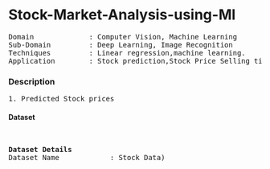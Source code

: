 # Stock-Market-Analysis-using-Ml                                           

<pre>
Domain             : Computer Vision, Machine Learning
Sub-Domain         : Deep Learning, Image Recognition
Techniques         : Linear regression,machine learning.
Application        : Stock prediction,Stock Price Selling time and prediction.
</pre>

### Description
<pre>
1. Predicted Stock prices 
</pre>


#### Dataset
<pre>

</pre>

<pre>
<b>Dataset Details</b>
Dataset Name            : Stock Data)

